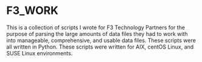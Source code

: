 # F3_WORK
This is a collection of scripts I wrote for F3 Technology Partners for the purpose of parsing the large amounts of data files they had to work with into manageable, comprehensive, and usable data files. These scripts were all written in Python. These scripts were written for AIX, centOS Linux, and SUSE Linux environments. 
